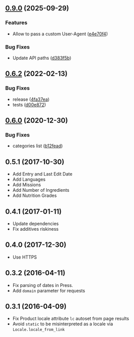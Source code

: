 ## [0.9.0](https://github.com/openfoodfacts/openfoodfacts-ruby/compare/v0.9.0...v0.6.2) (2025-09-29)


### Features

* Allow to pass a custom User-Agent ([e4e70f4](https://github.com/openfoodfacts/openfoodfacts-ruby/commit/e4e70f4e1b0ba208e7aff87c5a6c6dd7b7384ec4))


### Bug Fixes

* Update API paths ([d383f5b](https://github.com/openfoodfacts/openfoodfacts-ruby/commit/d383f5b90744d443860407a942a5a16dc270cac4))


## [0.6.2](https://github.com/openfoodfacts/openfoodfacts-ruby/compare/v0.6.2...v0.6.0) (2022-02-13)


### Bug Fixes

* release ([4fa37ea](https://github.com/openfoodfacts/openfoodfacts-ruby/commit/4fa37ea0aadd59a7300147e028a219d9df4bee45))
* tests ([d00e872](https://github.com/openfoodfacts/openfoodfacts-ruby/commit/d00e87265a5bd6aa086480e4896adf6b6d2402a2))


## [0.6.0](https://github.com/openfoodfacts/openfoodfacts-ruby/compare/v0.6.0...v0.5.1) (2020-12-30)


### Bug Fixes

* categories list ([b12fead](https://github.com/openfoodfacts/openfoodfacts-ruby/commit/b12fead730990e80bff66d262b744e96f644e752))


## 0.5.1 (2017-10-30)


* Add Entry and Last Edit Date
* Add Languages
* Add Missions
* Add Number of Ingredients
* Add Nutrition Grades


## 0.4.1 (2017-01-11)


* Update dependencies
* Fix additives riskiness


## 0.4.0 (2017-12-30)


* Use HTTPS


## 0.3.2 (2016-04-11)


* Fix parsing of dates in Press.
* Add `domain` parameter for requests


## 0.3.1 (2016-04-09)

* Fix Product locale attribute `lc` autoset from page results
* Avoid `static` to be misinterpreted as a locale via `Locale.locale_from_link`
